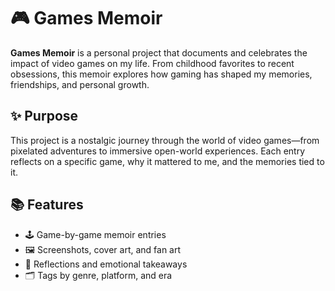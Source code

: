 # 🎮 Games Memoir

**Games Memoir** is a personal project that documents and celebrates the impact of video games on my life. From childhood favorites to recent obsessions, this memoir explores how gaming has shaped my memories, friendships, and personal growth.

## ✨ Purpose

This project is a nostalgic journey through the world of video games—from pixelated adventures to immersive open-world experiences. Each entry reflects on a specific game, why it mattered to me, and the memories tied to it.

## 📚 Features

- 🕹️ Game-by-game memoir entries
- 🖼️ Screenshots, cover art, and fan art
- 🧠 Reflections and emotional takeaways
- 🗂️ Tags by genre, platform, and era
